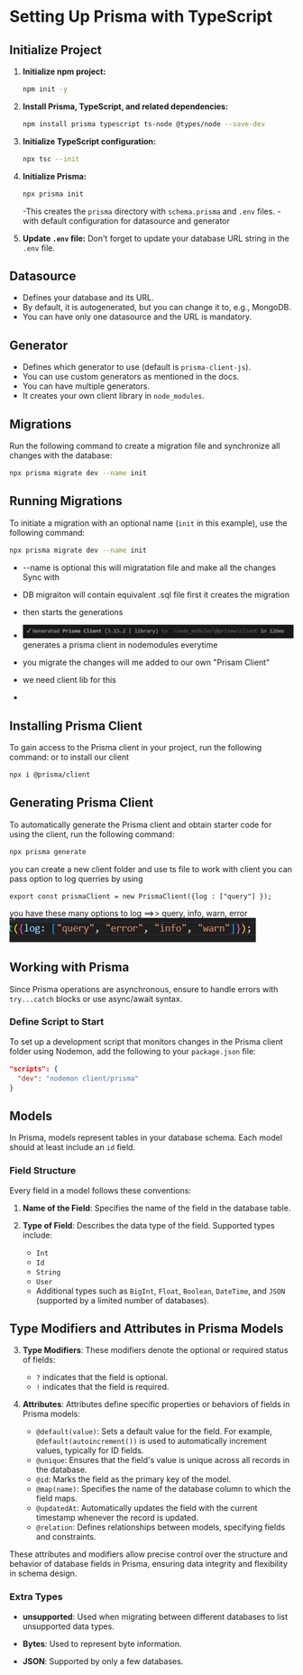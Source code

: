 


# Setting Up Prisma with TypeScript

## Initialize Project

1. **Initialize npm project:**
    ```bash
    npm init -y
    ```

2. **Install Prisma, TypeScript, and related dependencies:**
    ```bash
    npm install prisma typescript ts-node @types/node --save-dev
    ```

3. **Initialize TypeScript configuration:**
    ```bash
    npx tsc --init
    ```

4. **Initialize Prisma:**
    ```bash
    npx prisma init
    ```
    -This creates the `prisma` directory with `schema.prisma` and `.env` files.
    -with default configuration for datasource and generator

5. **Update `.env` file:**
    Don't forget to update your database URL string in the `.env` file.

## Datasource

- Defines your database and its URL.
- By default, it is autogenerated, but you can change it to, e.g., MongoDB.
- You can have only one datasource and the URL is mandatory.

## Generator

- Defines which generator to use (default is `prisma-client-js`).
- You can use custom generators as mentioned in the docs.
- You can have multiple generators.
- It creates your own client library in `node_modules`.

## Migrations

Run the following command to create a migration file and synchronize all changes with the database:
```bash
npx prisma migrate dev --name init
```


## Running Migrations

To initiate a migration with an optional name (`init` in this example), use the following command:

```bash
npx prisma migrate dev --name init
```

- --name is optional this will migratation file and make all the changes Sync with
- DB migraiton will contain equivalent .sql file first it creates the migration
- then starts the generations

- ![Prisma client](image.png) generates a prisma client in nodemodules everytime
- you migrate the changes will me added to our own "Prisam Client"

- we need client lib for this
- 

## Installing Prisma Client

To gain access to the Prisma client in your project, run the following command: or to install our client

```bash
npx i @prisma/client
```


## Generating Prisma Client

To automatically generate the Prisma client and obtain starter code for using the client, run the following command:

```bash
npx prisma generate
```

you can create a new client folder and use ts file to work with client you can
pass option to log querries by using

```nodejs
export const prismaClient = new PrismaClient({log : ["query"] });
```

you have these many options to log ==>> query, info, warn, error
![prima client logging options](image-1.png)


## Working with Prisma

Since Prisma operations are asynchronous, ensure to handle errors with `try...catch` blocks or use async/await syntax.

### Define Script to Start

To set up a development script that monitors changes in the Prisma client folder using Nodemon, add the following to your `package.json` file:

```json
"scripts": {
  "dev": "nodemon client/prisma"
}
```

## Models

In Prisma, models represent tables in your database schema. Each model should at least include an `id` field.

### Field Structure

Every field in a model follows these conventions:

1. **Name of the Field**: Specifies the name of the field in the database table.
   
2. **Type of Field**: Describes the data type of the field. Supported types include:
   - `Int`
   - `Id`
   - `String`
   - `User`
   - Additional types such as `BigInt`, `Float`, `Boolean`, `DateTime`, and `JSON` (supported by a limited number of databases).

## Type Modifiers and Attributes in Prisma Models

3. **Type Modifiers**: These modifiers denote the optional or required status of fields:
   - `?` indicates that the field is optional.
   - `!` indicates that the field is required.

4. **Attributes**: Attributes define specific properties or behaviors of fields in Prisma models:
   - `@default(value)`: Sets a default value for the field. For example, `@default(autoincrement())` is used to automatically increment values, typically for ID fields.
   - `@unique`: Ensures that the field's value is unique across all records in the database.
   - `@id`: Marks the field as the primary key of the model.
   - `@map(name)`: Specifies the name of the database column to which the field maps.
   - `@updatedAt`: Automatically updates the field with the current timestamp whenever the record is updated.
   - `@relation`: Defines relationships between models, specifying fields and constraints.

These attributes and modifiers allow precise control over the structure and behavior of database fields in Prisma, ensuring data integrity and flexibility in schema design.

### Extra Types

- **unsupported**: Used when migrating between different databases to list unsupported data types.
  
- **Bytes**: Used to represent byte information.
  
- **JSON**: Supported by only a few databases.
